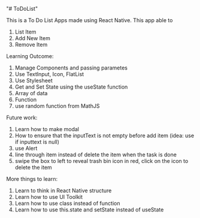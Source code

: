"# ToDoList" 

This is a To Do List Apps made using React Native. This app able to
1. List Item
2. Add New Item
3. Remove Item

Learning Outcome:
1. Manage Components and passing parametes
2. Use TextInput, Icon, FlatList
3. Use Stylesheet
4. Get and Set State using the useState function
5. Array of data
6. Function
7. use random function from MathJS 

Future work:
1. Learn how to make modal
2. How to ensure that the inputText is not empty before add item (idea: use if inputtext is null)
3. use Alert
4. line through item instead of delete the item when the task is done
5. swipe the box to left to reveal trash bin icon in red, click on the icon to delete the item

More things to learn:
1. Learn to think in React Native structure
2. Learn how to use UI Toolkit
3. Learn how to use class instead of function
4. Learn how to use this.state and setState instead of useState
